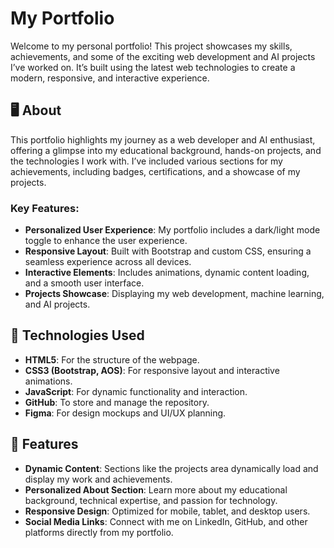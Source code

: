 # My Portfolio

Welcome to my personal portfolio! This project showcases my skills, achievements, and some of the exciting web development and AI projects I’ve worked on. It’s built using the latest web technologies to create a modern, responsive, and interactive experience.

## 🖥️ About

This portfolio highlights my journey as a web developer and AI enthusiast, offering a glimpse into my educational background, hands-on projects, and the technologies I work with. I’ve included various sections for my achievements, including badges, certifications, and a showcase of my projects.

### **Key Features:**
- **Personalized User Experience**: My portfolio includes a dark/light mode toggle to enhance the user experience.
- **Responsive Layout**: Built with Bootstrap and custom CSS, ensuring a seamless experience across all devices.
- **Interactive Elements**: Includes animations, dynamic content loading, and a smooth user interface.
- **Projects Showcase**: Displaying my web development, machine learning, and AI projects.

## 🚀 Technologies Used

- **HTML5**: For the structure of the webpage.
- **CSS3 (Bootstrap, AOS)**: For responsive layout and interactive animations.
- **JavaScript**: For dynamic functionality and interaction.
- **GitHub**: To store and manage the repository.
- **Figma**: For design mockups and UI/UX planning.

## 🌟 Features

- **Dynamic Content**: Sections like the projects area dynamically load and display my work and achievements.
- **Personalized About Section**: Learn more about my educational background, technical expertise, and passion for technology.
- **Responsive Design**: Optimized for mobile, tablet, and desktop users.
- **Social Media Links**: Connect with me on LinkedIn, GitHub, and other platforms directly from my portfolio.
